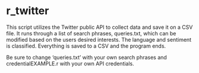 # r_twitter
This script utilizes the Twitter public API to collect data and save it on a CSV file. 
It runs through a list of search phrases, queries.txt, which can be modified based on the users desired interests. 
The language and sentiment is classified. Everything is saved to a CSV and the program ends.


Be sure to change ‘queries.txt’ with your own search phrases and credentialEXAMPLE.r with your own API credentials.
